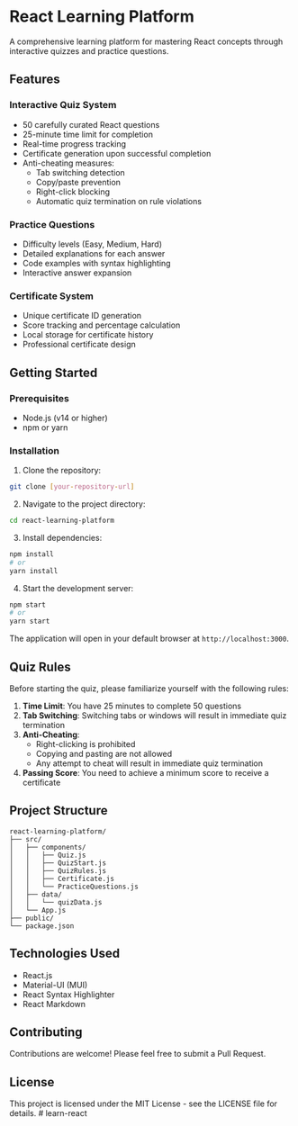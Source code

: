 # React Learning Platform

A comprehensive learning platform for mastering React concepts through interactive quizzes and practice questions.

## Features

### Interactive Quiz System
- 50 carefully curated React questions
- 25-minute time limit for completion
- Real-time progress tracking
- Certificate generation upon successful completion
- Anti-cheating measures:
  - Tab switching detection
  - Copy/paste prevention
  - Right-click blocking
  - Automatic quiz termination on rule violations

### Practice Questions
- Difficulty levels (Easy, Medium, Hard)
- Detailed explanations for each answer
- Code examples with syntax highlighting
- Interactive answer expansion

### Certificate System
- Unique certificate ID generation
- Score tracking and percentage calculation
- Local storage for certificate history
- Professional certificate design

## Getting Started

### Prerequisites
- Node.js (v14 or higher)
- npm or yarn

### Installation

1. Clone the repository:
```bash
git clone [your-repository-url]
```

2. Navigate to the project directory:
```bash
cd react-learning-platform
```

3. Install dependencies:
```bash
npm install
# or
yarn install
```

4. Start the development server:
```bash
npm start
# or
yarn start
```

The application will open in your default browser at `http://localhost:3000`.

## Quiz Rules

Before starting the quiz, please familiarize yourself with the following rules:

1. **Time Limit**: You have 25 minutes to complete 50 questions
2. **Tab Switching**: Switching tabs or windows will result in immediate quiz termination
3. **Anti-Cheating**: 
   - Right-clicking is prohibited
   - Copying and pasting are not allowed
   - Any attempt to cheat will result in immediate quiz termination
4. **Passing Score**: You need to achieve a minimum score to receive a certificate

## Project Structure

```
react-learning-platform/
├── src/
│   ├── components/
│   │   ├── Quiz.js
│   │   ├── QuizStart.js
│   │   ├── QuizRules.js
│   │   ├── Certificate.js
│   │   └── PracticeQuestions.js
│   ├── data/
│   │   └── quizData.js
│   └── App.js
├── public/
└── package.json
```

## Technologies Used

- React.js
- Material-UI (MUI)
- React Syntax Highlighter
- React Markdown

## Contributing

Contributions are welcome! Please feel free to submit a Pull Request.

## License

This project is licensed under the MIT License - see the LICENSE file for details.
#   l e a r n - r e a c t  
 